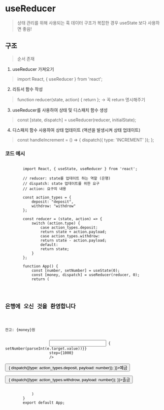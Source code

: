 # useReducer
> 상태 관리를 위해 사용되는 훅
> 데이터 구조가 복잡한 경우 useState 보다 사용하면 좋음!


## 구조
> 순서 존재
1. useReducer 가져오기
> import React, { useReducer } from 'react';

2. 리듀서 함수 작성
> function reducer(state, action) { return }; -> 꼭 return 명시해주기

3. useReducer를 사용하여 상태 및 디스패치 함수 생성
> const [state, dispatch] = useReducer(reducer, initialState);

4. 디스패치 함수 사용하여 상태 업데이트 (액션을 발생시켜 상태 업데이트)
> const handleIncrement = () => { dispatch({ type: 'INCREMENT' }); };


### 코드 예시
<pre>
    <code>
        import React, { useState, useReducer } from 'react';

        // reducer: state를 업데이트 하는 역할 (은행)
        // dispatch: state 업데이트를 위한 요구
        // action: 요구의 내용

        const action_types = {
            deposit: "deposit",
            withdrow: "withdrow"
        };

        const reducer = (state, action) => {
            switch (action.type) {
                case action_types.deposit:
                return state + action.payload;
                case action_types.withdrow:
                return state - action.payload;
                default:
                return state;
            }
        };

        function App() {
            const [number, setNumber] = useState(0);
            const [money, dispatch] = useReducer(reducer, 0);
            return (
                <div>
                    <h2>은행에 오신 것을 환영합니다</h2>
                    <p>잔고: {money}원</p>
                    <input type='number' 
                    value={number} 
                    onChange={(e) => { setNumber(parseInt(e.target.value))}} 
                    step={1000}
                    />
                    <button onClick={() => { dispatch({type: action_types.deposit, payload: number}); }}>예금</button>
                    <button onClick={() => { dispatch({type: action_types.withdrow, payload: number}); }}>출금</button>
                </div>
            )
        }
        export default App;
    </code>
</pre>